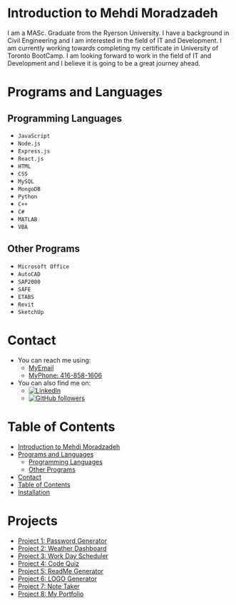 # Introduction to Mehdi Moradzadeh
I am a MASc. Graduate from the Ryerson University. I have a background in Civil Engineering and I am interested in the field of IT and Development. I am currently working towards completing my certificate in University of Toronto BootCamp. I am looking forward to work in the field of IT and Development and I believe it is going to be a great journey ahead.

# Programs and Languages
## Programming Languages
- `JavaScript`
- `Node.js`
- `Express.js`
- `React.js`
- `HTML`
- `CSS`
- `MySQL`
- `MongoDB`
- `Python`
- `C++`
- `C#`
- `MATLAB`
- `VBA`

## Other Programs
- `Microsoft Office`
- `AutoCAD`
- `SAP2000`
- `SAFE`
- `ETABS`
- `Revit`
- `SketchUp`

# Contact
- You can reach me using:
  - <a href="mailto:morad97mm@gmail.com">MyEmail</a>
  - <a href="callto:+14168581606">MyPhone: 416-858-1606</a>
- You can also find me on:
  - [![LinkedIn](https://img.shields.io/badge/LinkedIn-MyProfile-blue.svg)](https://www.linkedin.com/in/Mehdimoradzadeh/)
  - [![GitHub followers](https://img.shields.io/github/followers/Mehdi-Moradzadeh.svg?style=social&label=Follow)](https://github.com/login?return_to=https%3A%2F%2Fgithub.com%2FMehdi-Moradzadeh)

# Table of Contents
- [Introduction to Mehdi Moradzadeh](#introduction-to-Mehdi-moradzadeh)
- [Programs and Languages](#programs-and-languages)
  - [Programming Languages](#programming-languages)
  - [Other Programs](#other-programs)
- [Contact](#contact)
- [Table of Contents](#table-of-contents)
- [Installation](#installation)

# Projects
- [Project 1: Password Generator](https://github.com/Mehdi-Moradzadeh/passwordGenerator)
- [Project 2: Weather Dashboard](https://github.com/Mehdi-Moradzadeh/weatherInformation)
- [Project 3: Work Day Scheduler](https://github.com/Mehdi-Moradzadeh/dailyPlanner)
- [Project 4: Code Quiz](https://github.com/Mehdi-Moradzadeh/codeQuiz)
- [Project 5: ReadMe Generator](https://github.com/Mehdi-Moradzadeh/readmeGeneratorJS)
- [Project 6: LOGO Generator](https://github.com/Mehdi-Moradzadeh/logoCreaterJS)
- [Project 7: Note Taker](https://github.com/Mehdi-Moradzadeh/noteTaker)
- [Project 8: My Portfolio](https://github.com/Mehdi-Moradzadeh/MyPortfolio)

